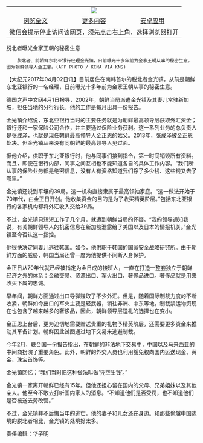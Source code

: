 

<table>
  <tr>
    <td align="center" colspan="3">
      <a href="https://github.com/ogate/ogate/blob/master/README.md"><img src="https://cloud.githubusercontent.com/assets/11880933/13434984/f430fae2-e012-11e5-814f-c2df1e82b247.jpg"/></a>
    </td>
  </tr>
  <tr>
    <td align="center">
      <a href="https://s3.ap-south-1.amazonaws.com/ogatem/oGate.htm?c815743&from=oNote">浏览全文</a>
    </td>
    <td align="center">
      <a href="https://s3.ap-south-1.amazonaws.com/ogatem/oGate.htm?from=oNote">更多内容</a>
    </td>
    <td align="center">
      <a href="https://raw.githubusercontent.com/ogate/up/master/ogate.apk">安卓应用</a>
    </td>
  </tr>
  <tr>
    <td align="center" colspan="3">
      微信会提示停止访问该网页，须先点击右上角，选择浏览器打开
    </td>
  </tr>
</table>    



脱北者曝光金家王朝的秘密生意






        脱北者、前朝鲜东北亚银行经理金光镇，日前曝光十多年前为金家王朝从事的秘密生意。图为朝鲜领导人金正恩。(AFP PHOTO / KCNA VIA KNS)




【大纪元2017年04月02日讯】目前居住在南韩首尔的脱北者金光镇，从前是朝鲜东北亚银行的一名经理，日前曝光十多年前为金家王朝从事的秘密生意。


德国之声中文网4月1日报导，2002年，朝鲜当局派遣金光镇及其妻儿常驻新加坡，担任当地的分行行长。他的工作是每月出具一份报告。


金光镇介绍说，东北亚银行当时的主要任务就是为朝鲜最高领导层获取外汇资金；银行还和一家保险公司合作，并主要通过保险业务获利。这一系列业务的总负责人是张成泽，也就是现任朝鲜最高领导人金正恩的姑父。2013年，张成泽被金正恩处决。但金光镇从来没有同朝鲜的最高领导人见过面。


据他介绍，供职于东北亚银行时，他与同事们接到指令，第一时间销毁所有资料。而且，即便在银行内部，同事之间互相也不能知道各自的具体工作内容。“我们所从事的保险业务都是绝密信息，没有人有资格知道我们挣了多少钱、这些钱又去了哪里。”


金光镇还说到平壤的39局。这一机构直接隶属于最高领袖家庭。“这一做法开始于70年代，由金正日开创。他收集资金的目的是为了收买精英阶层。”包括东北亚银行的各家机构都将外汇收入交给39局。


不过，金光镇只短短工作了几个月，就遭到朝鲜当局的怀疑。“我的领导通知我说，有关朝鲜领导人的机密信息在新加坡泄露给了美国以及日本的情报机关。”金光镇至今否认这一指控。


他很快决定同妻儿逃往韩国。如今，他供职于韩国的国家安全战略研究所。由于朝鲜方面的威胁，韩国当局还曾一度为他提供不间断人身保护。


金正日从70年代就已经被指定为金日成的接班人，一直在打造一整套独立于朝鲜经济之外的体系：金融交易、资源出口、军火出口、奢侈品进口。奢侈品就是用来收买下属的忠诚。


早年间，朝鲜方面通过出口导弹赚取了不少外汇。但是，随着国际制裁力度的不断收紧，朝鲜如今出口的军火主要是轻武器，销往非洲、中东等地。制裁禁运物资现在也包含了越来越多的奢侈品，因此，朝鲜领导层送礼的选择也在变小。


金正恩上台后，更为迫切地需要赠送贵重的礼物予精英阶层，还需要更多资金来推动其军备计划。朝鲜因此试图通过地下交易来逃避制裁。


今年2月，联合国一份报告指出，在朝鲜的非法地下交易中，中国以及马来西亚的中间商扮演了重要角色。此外，朝鲜的外交人员也利用豁免权向国内运送现金、黄金、珠宝首饰等。


金光镇回忆：“我们当时把这种做法叫做‘凭空生钱’。”


金光镇一家离开朝鲜已经有15年。但他还担心留在国内的父母、兄弟姐妹以及其他亲人。他至今不敢去打听国内家人的消息。“不知道他们是否受罚，也不知道他们是否被送去劳改营。”


不过，金光镇并不后悔当年的逃亡，他的妻子和儿女还在身边。和那些偷越中国边境的脱北者相比，金光镇的处境好太多。


责任编辑：华子明



